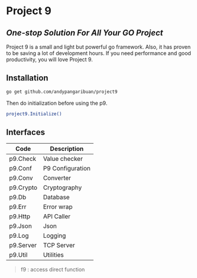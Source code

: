 <!-- 
file: go.mod
replace github.com/andypangaribuan/project9 => /Users/apangaribuan/repo/github/project9

Find errors not caught by the compilers.
This command vets the package in the current directory.
  $ go vet
Download all dependencies
  $ go mod download
Remove unused dependencies
  $ go mod tidy

IntelliJ Shortcuts
✦ opt + (↑ OR ↓)    ︎〉extend selection
✦ ctrl + opt + I    ︎〉auto-indent lines
✦ ctrl + shift + E  ︎〉next highlighted error (custom)
✦ ctrl + tab        ︎〉switcher
✦ cmd + .  ︎         〉collapse or expand block
✦ ctrl + shift + -  ︎〉collapse all
✦ ctrl + shift + +  ︎〉expand all
-->

# Project 9

## _One-stop Solution For All Your GO Project_

Project 9 is a small and light but powerful go framework.
Also, it has proven to be saving a lot of development hours.
If you need performance and good productivity, you will love Project 9.

## Installation

```sh
go get github.com/andypangaribuan/project9
```
Then do initialization before using the p9.
```sh
project9.Initialize()
```

## Interfaces

| Code      | Description      |
|-----------|------------------|
| p9.Check  | Value checker    |
| p9.Conf   | P9 Configuration |
| p9.Conv   | Converter        |
| p9.Crypto | Cryptography     |
| p9.Db     | Database         |
| p9.Err    | Error wrap       |
| p9.Http   | API Caller       |
| p9.Json   | Json             |
| p9.Log    | Logging          |
| p9.Server | TCP Server       |
| p9.Util   | Utilities        |

> f9 : access direct function

